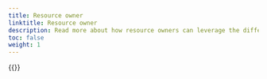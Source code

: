 ```yaml
---
title: Resource owner
linktitle: Resource owner
description: Read more about how resource owners can leverage the different solutions from Altinn Authorisation
toc: false
weight: 1
---
```


{{<children />}}
